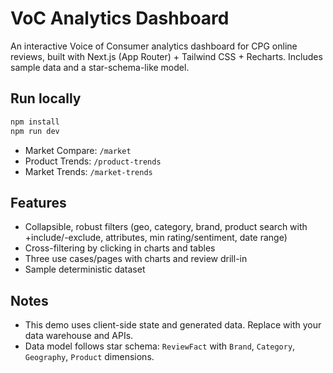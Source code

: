 # VoC Analytics Dashboard

An interactive Voice of Consumer analytics dashboard for CPG online reviews, built with Next.js (App Router) + Tailwind CSS + Recharts. Includes sample data and a star-schema-like model.

## Run locally

```bash
npm install
npm run dev
```

- Market Compare: `/market`
- Product Trends: `/product-trends`
- Market Trends: `/market-trends`

## Features
- Collapsible, robust filters (geo, category, brand, product search with +include/-exclude, attributes, min rating/sentiment, date range)
- Cross-filtering by clicking in charts and tables
- Three use cases/pages with charts and review drill-in
- Sample deterministic dataset

## Notes
- This demo uses client-side state and generated data. Replace with your data warehouse and APIs.
- Data model follows star schema: `ReviewFact` with `Brand`, `Category`, `Geography`, `Product` dimensions.